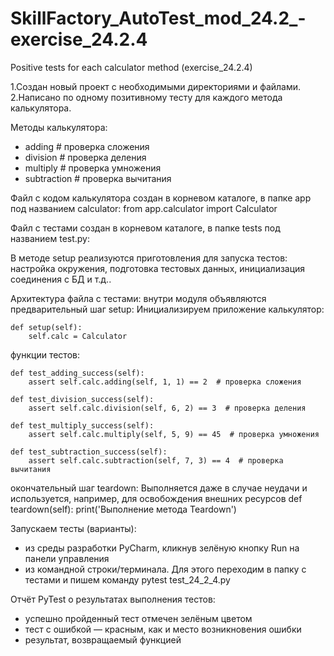 # SkillFactory_AutoTest_mod_24.2_-exercise_24.2.4
Positive tests for each calculator method (exercise_24.2.4)

1.Создан новый проект с необходимыми директориями и файлами.
2.Написано по одному позитивному тесту для каждого метода калькулятора.

Методы калькулятора:
- adding # проверка сложения
- division # проверка деления
- multiply # проверка умножения
- subtraction # проверка вычитания

Файл с кодом калькулятора создан в корневом каталоге, в папке app под названием calculator:
  from app.calculator import Calculator

Файл с тестами создан в корневом каталоге, в папке tests под названием test.py:

   В методе setup реализуются приготовления для запуска тестов: настройка окружения, подготовка тестовых данных, инициализация соединения с БД и т.д.. 

Архитектура файла с тестами: внутри модуля объявляются
  предварительный шаг setup: Инициализируем приложение калькулятор:
  
    def setup(self):
        self.calc = Calculator

функции тестов:
  
    def test_adding_success(self):
        assert self.calc.adding(self, 1, 1) == 2  # проверка сложения

    def test_division_success(self):
        assert self.calc.division(self, 6, 2) == 3  # проверка деления

    def test_multiply_success(self):
        assert self.calc.multiply(self, 5, 9) == 45  # проверка умножения

    def test_subtraction_success(self):
        assert self.calc.subtraction(self, 7, 3) == 4  # проверка вычитания

  окончательный шаг teardown: Выполняется даже в случае неудачи и используется, например, для освобождения внешних ресурсов
    def teardown(self):
        print('Выполнение метода Teardown')

  Запускаем тесты (варианты):
  - из среды разработки PyCharm, кликнув зелёную кнопку Run на панели управления
  - из командной строки/терминала. Для этого переходим в папку с  тестами и пишем команду
     pytest test_24_2_4.py
  
  Отчёт PyTest о результатах выполнения тестов:
  - успешно пройденный тест отмечен зелёным цветом
  - тест с ошибкой — красным, как и место возникновения ошибки
  - результат, возвращаемый функцией
  
